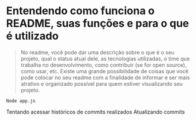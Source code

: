 # Entendendo como funciona o README, suas funções e para o que é utilizado

> No readme, você pode dar uma descrição sobre o que é o seu projeto, qual o status atual dele, as tecnologias utilizadas, o time que trabalha no desenvolvimento, como contribuir (se for open source), como usar, etc. Existe uma grande possibilidade de coisas que você pode colocar no seu readme com a finalidade de informar e ser mais atrativo e organizado possível para quem estiver visualizando seu projeto. 

```
Node app.js
```

Tentando acessar históricos de commits realizados
Atualizando commits